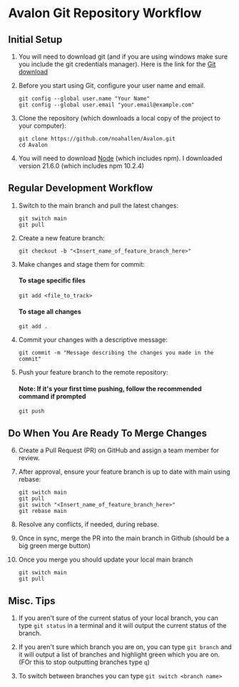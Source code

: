 # Avalon Git Repository Workflow

## Initial Setup

1. You will need to download git (and if you are using windows make sure you include the git credentials manager).
   Here is the link for the [Git download](https://git-scm.com/book/en/v2/Getting-Started-Installing-Git)

2. Before you start using Git, configure your user name and email.

   ```
   git config --global user.name "Your Name"
   git config --global user.email "your.email@example.com"
   ```

3. Clone the repository (which downloads a local copy of the project to your computer):

   ```
   git clone https://github.com/noahallen/Avalon.git
   cd Avalon
   ```

4. You will need to download [Node](https://nodejs.org/en/download/current) (which includes npm). I downloaded version 21.6.0 (which includes npm 10.2.4)

## Regular Development Workflow

1. Switch to the main branch and pull the latest changes:

   ```
   git switch main
   git pull
   ```

2. Create a new feature branch:

   ```
   git checkout -b "<Insert_name_of_feature_branch_here>"
   ```

3. Make changes and stage them for commit:

   #### To stage **specific** files

   ```
   git add <file_to_track>
   ```

   #### To stage **all** changes

   ```
   git add .
   ```

4. Commit your changes with a descriptive message:

   ```
   git commit -m "Message describing the changes you made in the commit"
   ```

5. Push your feature branch to the remote repository:
   #### **Note: If it's your first time pushing, follow the recommended command if prompted**
   ```
   git push
   ```

## Do When You Are Ready To Merge Changes

6. Create a Pull Request (PR) on GitHub and assign a team member for review.

7. After approval, ensure your feature branch is up to date with main using rebase:

   ```
   git switch main
   git pull
   git switch "<Insert_name_of_feature_branch_here>"
   git rebase main
   ```

8. Resolve any conflicts, if needed, during rebase.

9. Once in sync, merge the PR into the main branch in Github (should be a big green merge button)

10. Once you merge you should update your local main branch

    ```
    git switch main
    git pull
    ```

## Misc. Tips

1. If you aren't sure of the current status of your local branch, you can type `git status` in a terminal and it will output the current status of the branch.

2. If you aren't sure which branch you are on, you can type `git branch` and it will output a list of branches and highlight green which you are on. (FOr this to stop outputting branches type `q`)

3. To switch between branches you can type `git switch <branch name>`
